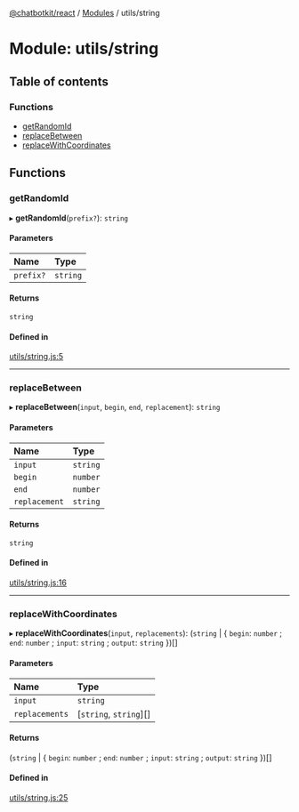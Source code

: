 [@chatbotkit/react](../README.md) / [Modules](../modules.md) / utils/string

# Module: utils/string

## Table of contents

### Functions

- [getRandomId](utils_string.md#getrandomid)
- [replaceBetween](utils_string.md#replacebetween)
- [replaceWithCoordinates](utils_string.md#replacewithcoordinates)

## Functions

### getRandomId

▸ **getRandomId**(`prefix?`): `string`

#### Parameters

| Name | Type |
| :------ | :------ |
| `prefix?` | `string` |

#### Returns

`string`

#### Defined in

[utils/string.js:5](https://github.com/chatbotkit/node-sdk/blob/main/packages/react/src/utils/string.js#L5)

___

### replaceBetween

▸ **replaceBetween**(`input`, `begin`, `end`, `replacement`): `string`

#### Parameters

| Name | Type |
| :------ | :------ |
| `input` | `string` |
| `begin` | `number` |
| `end` | `number` |
| `replacement` | `string` |

#### Returns

`string`

#### Defined in

[utils/string.js:16](https://github.com/chatbotkit/node-sdk/blob/main/packages/react/src/utils/string.js#L16)

___

### replaceWithCoordinates

▸ **replaceWithCoordinates**(`input`, `replacements`): (`string` \| \{ `begin`: `number` ; `end`: `number` ; `input`: `string` ; `output`: `string`  })[]

#### Parameters

| Name | Type |
| :------ | :------ |
| `input` | `string` |
| `replacements` | [`string`, `string`][] |

#### Returns

(`string` \| \{ `begin`: `number` ; `end`: `number` ; `input`: `string` ; `output`: `string`  })[]

#### Defined in

[utils/string.js:25](https://github.com/chatbotkit/node-sdk/blob/main/packages/react/src/utils/string.js#L25)

